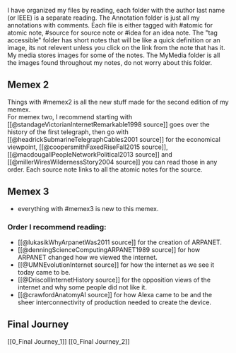 
I have organized my files by reading, each folder with the author last name (or IEEE) is a separate reading. The Annotation folder is just all my annotations with comments. Each file is either tagged with #atomic for atomic note, #source for source note or #idea for an idea note.
The "tag accessible" folder has short notes that will be like a quick definition or an image, its not relevent unless you click on the link from the note that has it. My media stores images for some of the notes. The MyMedia folder is all the images found throughout my notes, do not worry about this folder.
<br>
## Memex 2 
Things with #memex2 is all the new stuff made for the second edition of my memex.
<br>
For memex two, I recommend starting with [[@standageVictorianInternetRemarkable1998 source]] goes over the history of the first telegraph, then go with [[@headrickSubmarineTelegraphCables2001 source]] for the economical viewpoint, [[@coopersmithFaxedRiseFall2015 source]], [[@macdougallPeopleNetworkPolitical2013 source]] and [[@millerWiresWildernessStory2004 source]] you can read those in any order. Each source note links to all the atomic notes for the source.
<br>
## Memex 3
- everything with #memex3 is new to this memex.
### Order I recommend reading:
- [[@lukasikWhyArpanetWas2011 source]] for the creation of ARPANET.
- [[@denningScienceComputingARPANET1989 source]] for how ARPANET changed how we viewed the internet.
- [[@UMNEvolutionInternet source]] for how the internet as we see it today came to be.
- [[@DriscollInternetHistory source]] for the opposition views of the internet and why some people did not like it.
- [[@crawfordAnatomyAI source]] for how Alexa came to be and the sheer interconnectivity of production needed to create the device. 
## Final Journey
[[0_Final Journey_1]]
[[0_Final Journey_2]]

